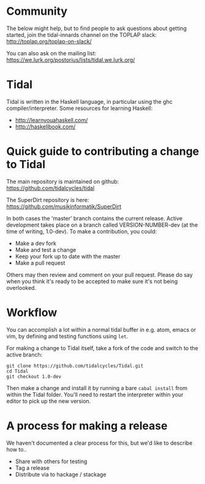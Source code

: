 # Community

The below might help, but to find people to ask questions about
getting started, join the tidal-innards channel on the TOPLAP slack:
  http://toplap.org/toplap-on-slack/

You can also ask on the mailing list:
  https://we.lurk.org/postorius/lists/tidal.we.lurk.org/

# Tidal

Tidal is written in the Haskell language, in particular using the ghc
compiler/interpreter. Some resources for learning Haskell:

* http://learnyouahaskell.com/
* http://haskellbook.com/

# Quick guide to contributing a change to Tidal

The main repository is maintained on github:
  https://github.com/tidalcycles/tidal

The SuperDirt repository is here:
  https://github.com/musikinformatik/SuperDirt

In both cases the 'master' branch contains the current release. Active
development takes place on a branch called VERSION-NUMBER-dev (at the
time of writing, 1.0-dev). To make a contribution, you could:

* Make a dev fork
* Make and test a change
* Keep your fork up to date with the master
* Make a pull request

Others may then review and comment on your pull request. Please do say
when you think it's ready to be accepted to make sure it's not being
overlooked.

# Workflow

You can accomplish a lot within a normal tidal buffer in e.g. atom,
emacs or vim, by defining and testing functions using `let`.

For making a change to Tidal itself, take a fork of the code and
switch to the active branch:

```
git clone https://github.com/tidalcycles/Tidal.git
cd Tidal
git checkout 1.0-dev
```

Then make a change and install it by running a bare `cabal install`
from within the Tidal folder. You'll need to restart the interpreter
within your editor to pick up the new version.

# A process for making a release

We haven't documented a clear process for this, but we'd like to
describe how to..

* Share with others for testing
* Tag a release
* Distribute via to hackage / stackage
